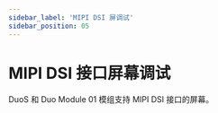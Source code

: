 ```yaml
---
sidebar_label: 'MIPI DSI 屏调试'
sidebar_position: 05
---
```


# MIPI DSI 接口屏幕调试

DuoS 和 Duo Module 01 模组支持 MIPI DSI 接口的屏幕。
